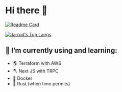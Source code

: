 # Hi there 👋
[![Readme Card](https://github-readme-stats.vercel.app/api/pin/?username=jarrodmedrano&repo=github-readme-stats)](https://github.com/jarrodmedrano/github-readme-stats)

[![Jarrod's Top Langs](https://github-readme-stats.vercel.app/api/top-langs/?username=jarrodmedrano&theme=dark&layout=compact)](https://github.com/jarrodmedrano/github-readme-stats)

## 📝 I’m currently using and learning:
- 🌎 Terraform with AWS
- 🪓 Next JS with TRPC
- 🐳 Docker
- 🦀 Rust (when time permits)

<!--
**jarrodmedrano/jarrodmedrano** is a ✨ _special_ ✨ repository because its `README.md` (this file) appears on your GitHub profile.

Here are some ideas to get you started:

- 🔭 I’m currently working on ...
- 🌱 I’m currently learning ...
- 👯 I’m looking to collaborate on ...
- 🤔 I’m looking for help with ...
- 💬 Ask me about ...
- 📫 How to reach me: ...
- 😄 Pronouns: ...
- ⚡ Fun fact: ...
-->
